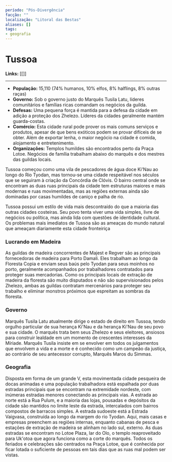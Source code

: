```yaml
---
período: "Pós-Divergência"
facção: ""
localização: "Litoral das Bestas"
aliases: []
tags:
- geografia
---
```


# **Tussoa**

**Links:** [[]]

---
- **População:** 15,110 (74% humanos, 10% elfos, 8% halflings, 8% outras raças)
- **Governo:** Sob o governo justo do Marquês Tusila Latu, líderes comunitários e famílias ricas comandam os negócios da guilda.
- **Defesas:** Uma pequena força é mantida para a defesa da cidade em adição a proteção dos Zhelezo. Líderes da cidades geralmente mantém guarda-costas.
- **Comércio:** Esta cidade rural pode prover os mais comuns serviços e produtos, apesar de que bens exóticos podem se provar difíceis de se obter. Além de exportar lenha, o maior negócio na cidade é comida, alojamento e entretenimento.
- **Organizações:** Templos humildes são encontrados perto da Praça Lotoe. Negócios de família trabalham abaixo do marquês e dos mestres das guildas locais.

Tussoa começou como uma vila de pescadores de água doce Ki'Nau ao longo do Rio Tyodan, mas tornou-se uma cidade respeitável nos séculos que se seguiram à criação da Concórdia de Clóvis. O bairro central onde se encontram as duas ruas principais da cidade tem estruturas maiores e mais modernas e ruas movimentadas, mas as regiões externas ainda são dominadas por casas humildes de caniço e palha de rio. 

Tussoa possui um estilo de vida mais descontraído do que a maioria das outras cidades costeiras. Seu povo tenta viver uma vida simples, livre de negócios ou política, mas ainda lida com questões de identidade cultural. Os problemas mais imediatos de Tussoa são as ameaças do mundo natural que ameaçam diariamente esta cidade fronteiriça

### **Lucrando em Madeira**
As guildas de madeira concorrentes de Majest e Regver são as principais fornecedoras de madeira para Porto Damali. Eles trabalham ao longo da Floresta Copia e enviam seus baús pelo Tyodan para seus moinhos no porto, geralmente acompanhados por trabalhadores contratados para proteger suas mercadorias. Como os principais locais de extração de madeira da floresta são muito disputados e não são supervisionados pelos Zhelezo, ambas as guildas contratam mercenários para proteger seu trabalho e eliminar monstros próximos que espreitam as sombras da floresta.

### **Governo**
Marquês Tusila Latu atualmente dirige o estado de direito em Tussoa, tendo orgulho particular de sua herança Ki'Nau e da herança Ki'Nau de seu povo e sua cidade. O marquês trata bem seus Zhelezo e seus eleitores, ansiosos para construir lealdade em um momento de crescentes interesses da Míriade. Marquês Tusila insiste em se envolver em todos os julgamentos que envolvem a vida e a morte e é conhecido como um campeão da justiça, ao contrário de seu antecessor corrupto, Marquês Maros du Simmas.

### **Geografia**
Disposta em forma de um grande V, esta movimentada cidade pesqueira de docas animadas e uma população trabalhadora está espalhada por duas estradas principais que se encontram na extremidade nordeste, com inúmeras estradas menores conectando as principais vias. A estrada ao norte está a Rua Pulum, e a maioria das lojas, pousadas e depósitos da cidade são mantidos no limite leste da estrada, intercalados com bairros compostos de barracos simples. A estrada sudoeste está a Estrada Vaigvasa, construída ao longo da margem do rio Tyodan. Aqui, mais casas e empresas preenchem as regiões internas, enquanto cabanas de pesca e estações de extração de madeira se alinham no lado sul, externo. As duas estradas se encontram no Lotoe Plaza, lar do Olo, o templo reaproveitado para Uk'otoa que agora funciona como a corte do marquês. Todos os feriados e celebrações são centrados na Praça Lotoe, que é conhecida por ficar lotada o suficiente de pessoas em tais dias que as ruas mal podem ser vistas.

